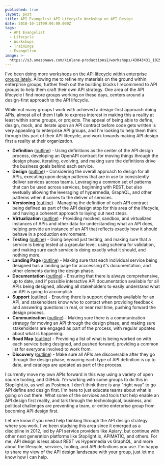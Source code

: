 ```yaml
---
published: true
layout: post
title: API Evangelist API Lifecycle Workshop on API Design
date: 2018-10-11T09:00:00.000Z
tags:
  - API Evangelist
  - Lifecycle
  - Workshops
  - Trainings
  - Evangelism
image: >-
  https://s3.amazonaws.com/kinlane-productions2/workshops/43043431_10156747264069813_2487933138479611904_n.jpg
---
```

<p><a href="http://locations.api.lifecycle.workshop.apievangelist.com/"></a></p>I've been doing more <a href="http://locations.api.lifecycle.workshop.apievangelist.com/">workshops on the API lifecycle within enterprise groups lately</a>. Allowing me to refine my materials on the ground within enterprise groups, further flesh out the building blocks I recommend to API groups to help them craft their own API strategy. One area of the API lifecycle I find more groups working on these days, centers around a design-first approach to the API lifecycle.

While not many groups I work with achieved a design-first approach doing APIs, almost all of them I talk to express interest in making this a reality at least within some groups, or projects. The appeal of being able to define, design, mock, and iterate upon an API contract before code gets written is very appealing to enterprise API groups, and I'm looking to help them think through this part of their API lifecycle, and work towards making API design first a reality at their organization.

 - **Definition**&nbsp;(<a href="http://locations.api.lifecycle.workshop.apievangelist.com/outline-items/#Definition" target="_blank">outline</a>) - Using definitions as the center of the API design process, developing an OpenAPI contract for moving things through the design phase, iterating, evolving, and making sure the definitions drive the business goals behind each service.
 - **Design**&nbsp;(<a href="http://locations.api.lifecycle.workshop.apievangelist.com/outline-items/#Design" target="_blank">outline</a>) - Considering the overall approach to design for all APIs, executing upon design patterns that are in use to consistently deliver services across teams. Leveraging a common set of patterns that can be used across services, beginning with REST, but also evetually allowing the leveraging of hypermedia, GraphQL, and other patterns when it comes to the deliver of services.
- **Versioning**&nbsp;(<a href="http://locations.api.lifecycle.workshop.apievangelist.com/outline-items/#Versioning" target="_blank">outline</a>) - Managing the definition of each API contract being defined as part of the API design stop for this area of the lifecycle, and having a coherent approach to laying out next steps.
 - **Virtualization**&nbsp;(<a href="http://locations.api.lifecycle.workshop.apievangelist.com/outline-items/#Virtualization" target="_blank">outline</a>) - Providing mocked, sandbox, and virtualized instances of APIs and other data for understanding what an API does, helping provide an instance of an API that reflects exactly how it should behave in a production environment.
 - **Testing**&nbsp;(<a href="http://locations.api.lifecycle.workshop.apievangelist.com/outline-items/#Testing" target="_blank">outline</a>) - Going beyond just testing, and making sure that a service is being tested at a granular level, using schema for validation, and making sure each service is doing exactly what it should, and nothing more.
 - **Landing Page**&nbsp;(<a href="http://locations.api.lifecycle.workshop.apievangelist.com/outline-items/#Landing%20Page" target="_blank">outline</a>) - Making sure that each individual service being designed has a landing page for acccessing it's documentation, and other elements during the design phase.
 - **Documentation**&nbsp;(<a href="http://locations.api.lifecycle.workshop.apievangelist.com/outline-items/#Documentation" target="_blank">outline</a>) - Ensuring that there is always comprehensive, up to date, and if possible interactive API documentation available for all APIs being designed, allowing all stakeholders to easily understand what an API is going to accomplish.
 - **Support**&nbsp;(<a href="http://locations.api.lifecycle.workshop.apievangelist.com/outline-items/#Support" target="_blank">outline</a>) - Ensuring there is support channels available for an API, and stakeholders know who to contact when providing feedback and answering questions in real, or near real time, pushing forward the design process.
 - **Communication**&nbsp;(<a href="http://locations.api.lifecycle.workshop.apievangelist.com/outline-items/#Communication" target="_blank">outline</a>) - Making sure there is a communication strategy for moving an API through the design phase, and making sure stakeholders are engaged as part of the process, with regular updates about what is happening.
 - **Road Map**&nbsp;(<a href="http://locations.api.lifecycle.workshop.apievangelist.com/outline-items/#Road%20Map" target="_blank">outline</a>) - Providing a list of what is being worked on with each service being designed, and pushed forward, providing a common list for everyone involved to work from.
 - **Discovery**&nbsp;(<a href="http://locations.api.lifecycle.workshop.apievangelist.com/outline-items/#Discovery" target="_blank">outline</a>) - Make sure all APIs are discoverable after they go through the design phase, ensuring each type of API definition is up to date, and catalogs are updated as part of the process.

I currently move my own APIs forward in this way using a variety of open source tooling, and GitHub. I'm working with some groups to do this in Stoplight.io, as well as Postman. I don't think there is any "right way" to go API define and design first. I'm here to just educate teams about what is going on out there. What some of the services and tools that help enable an API design first reality, and talk through the technological, business, and political challenges are preventing a team, or entire enterprise group from becoming API design first.

Let me know if you need help thinking through the API design strategy where you work. I've been studying this area since it emerged as a discipline in 2012, led by API service providers like Apiary, but continue with other next generation platforms like Stoplight.io, APIMATIC, and others. For me, API design is less about REST vs Hypermedia vs GraphQL, and more about the lifecycle, services, tooling, and API definitions you use. I'm happy to share my view of the API design landscape with your group, just let me know how I can help.
